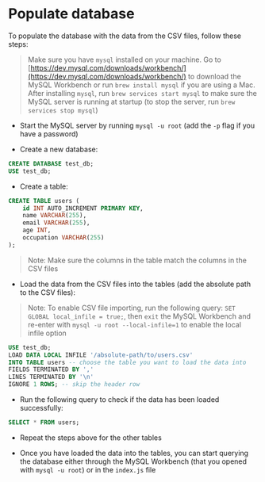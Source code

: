 # Populate database

To populate the database with the data from the CSV files, follow these steps:

> Make sure you have `mysql` installed on your machine. Go to [https://dev.mysql.com/downloads/workbench/](https://dev.mysql.com/downloads/workbench/) to download the MySQL Workbench or run `brew install mysql` if you are using a Mac.
> After installing `mysql`, run `brew services start mysql` to make sure the MySQL server is running at startup (to stop the server, run `brew services stop mysql`)

- Start the MySQL server by running `mysql -u root` (add the `-p` flag if you have a password)

- Create a new database:

```sql
CREATE DATABASE test_db;
USE test_db;
```

- Create a table:

```sql
CREATE TABLE users (
    id INT AUTO_INCREMENT PRIMARY KEY,
    name VARCHAR(255),
    email VARCHAR(255),
    age INT,
    occupation VARCHAR(255)
);
```

> Note: Make sure the columns in the table match the columns in the CSV files

- Load the data from the CSV files into the tables (add the absolute path to the CSV files):

> Note: To enable CSV file importing, run the following query: `SET GLOBAL local_infile = true;`, then `exit` the MySQL Workbench and re-enter with `mysql -u root --local-infile=1` to enable the local infile option

```sql
USE test_db;
LOAD DATA LOCAL INFILE '/absolute-path/to/users.csv'
INTO TABLE users -- choose the table you want to load the data into
FIELDS TERMINATED BY ','
LINES TERMINATED BY '\n'
IGNORE 1 ROWS; -- skip the header row
```

- Run the following query to check if the data has been loaded successfully:

```sql
SELECT * FROM users;
```

- Repeat the steps above for the other tables

- Once you have loaded the data into the tables, you can start querying the database either through the MySQL Workbench (that you opened with `mysql -u root`) or in the `index.js` file
